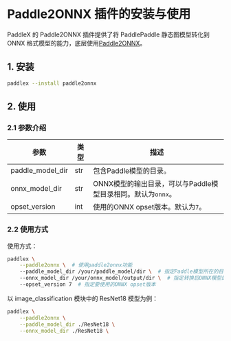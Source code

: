 
# Paddle2ONNX 插件的安装与使用

PaddleX 的 Paddle2ONNX 插件提供了将 PaddlePaddle 静态图模型转化到 ONNX 格式模型的能力，底层使用[Paddle2ONNX](https://github.com/PaddlePaddle/Paddle2ONNX)。

## 1. 安装

```bash
paddlex --install paddle2onnx
```

## 2. 使用

### 2.1 参数介绍

<table>
    <thead>
        <tr>
            <th>参数</th>
            <th>类型</th>
            <th>描述</th>
        </tr>
    </thead>
    <tbody>
        <tr>
            <td>paddle_model_dir</td>
            <td>str</td>
            <td>包含Paddle模型的目录。</td>
        </tr>
        <tr>
            <td>onnx_model_dir</td>
            <td>str</td>
            <td>ONNX模型的输出目录，可以与Paddle模型目录相同。默认为<code>onnx</code>。</td>
        </tr>
        <tr>
            <td>opset_version</td>
            <td>int</td>
            <td>使用的ONNX opset版本。默认为<code>7</code>。</td>
        </tr>
    </tbody>
</table>

### 2.2 使用方式

使用方式：

```bash
paddlex \
    --paddle2onnx \  # 使用paddle2onnx功能
    --paddle_model_dir /your/paddle_model/dir \  # 指定Paddle模型所在的目录
    --onnx_model_dir /your/onnx_model/output/dir \  # 指定转换后ONNX模型的输出目录
    --opset_version 7  # 指定要使用的ONNX opset版本
```

以 image_classification 模块中的 ResNet18 模型为例：

```bash
paddlex \
    --paddle2onnx \
    --paddle_model_dir ./ResNet18 \
    --onnx_model_dir ./ResNet18 \
```
